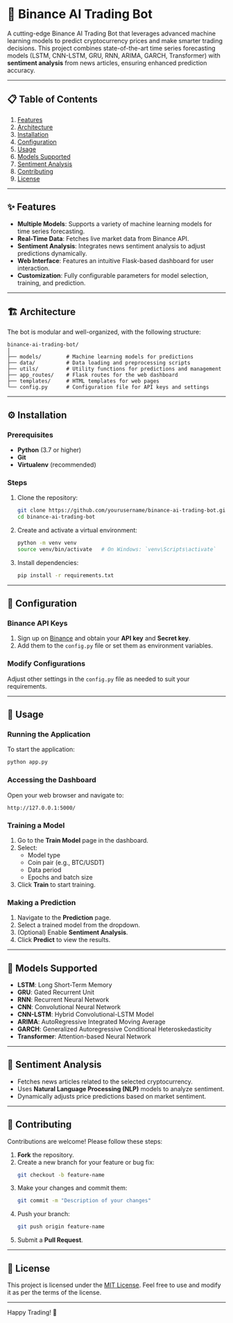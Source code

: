 
# 🚀 Binance AI Trading Bot

A cutting-edge Binance AI Trading Bot that leverages advanced machine learning models to predict cryptocurrency prices and make smarter trading decisions. This project combines state-of-the-art time series forecasting models (LSTM, CNN-LSTM, GRU, RNN, ARIMA, GARCH, Transformer) with **sentiment analysis** from news articles, ensuring enhanced prediction accuracy.

---

## 📋 Table of Contents
1. [Features](#features)
2. [Architecture](#architecture)
3. [Installation](#installation)
4. [Configuration](#configuration)
5. [Usage](#usage)
6. [Models Supported](#models-supported)
7. [Sentiment Analysis](#sentiment-analysis)
8. [Contributing](#contributing)
9. [License](#license)

---

## ✨ Features
- **Multiple Models**: Supports a variety of machine learning models for time series forecasting.
- **Real-Time Data**: Fetches live market data from Binance API.
- **Sentiment Analysis**: Integrates news sentiment analysis to adjust predictions dynamically.
- **Web Interface**: Features an intuitive Flask-based dashboard for user interaction.
- **Customization**: Fully configurable parameters for model selection, training, and prediction.

---

## 🏗️ Architecture
The bot is modular and well-organized, with the following structure:
```
binance-ai-trading-bot/
│
├── models/        # Machine learning models for predictions
├── data/          # Data loading and preprocessing scripts
├── utils/         # Utility functions for predictions and management
├── app_routes/    # Flask routes for the web dashboard
├── templates/     # HTML templates for web pages
└── config.py      # Configuration file for API keys and settings
```

---

## ⚙️ Installation

### Prerequisites
- **Python** (3.7 or higher)
- **Git**
- **Virtualenv** (recommended)

### Steps
1. Clone the repository:
   ```bash
   git clone https://github.com/yourusername/binance-ai-trading-bot.git
   cd binance-ai-trading-bot
   ```

2. Create and activate a virtual environment:
   ```bash
   python -m venv venv
   source venv/bin/activate   # On Windows: `venv\Scripts\activate`
   ```

3. Install dependencies:
   ```bash
   pip install -r requirements.txt
   ```

---

## 🔧 Configuration

### Binance API Keys
1. Sign up on [Binance](https://www.binance.com) and obtain your **API key** and **Secret key**.
2. Add them to the `config.py` file or set them as environment variables.

### Modify Configurations
Adjust other settings in the `config.py` file as needed to suit your requirements.

---

## 🚀 Usage

### Running the Application
To start the application:
```bash
python app.py
```

### Accessing the Dashboard
Open your web browser and navigate to:
```
http://127.0.0.1:5000/
```

### Training a Model
1. Go to the **Train Model** page in the dashboard.
2. Select:
   - Model type
   - Coin pair (e.g., BTC/USDT)
   - Data period
   - Epochs and batch size
3. Click **Train** to start training.

### Making a Prediction
1. Navigate to the **Prediction** page.
2. Select a trained model from the dropdown.
3. (Optional) Enable **Sentiment Analysis**.
4. Click **Predict** to view the results.

---

## 🧠 Models Supported
- **LSTM**: Long Short-Term Memory
- **GRU**: Gated Recurrent Unit
- **RNN**: Recurrent Neural Network
- **CNN**: Convolutional Neural Network
- **CNN-LSTM**: Hybrid Convolutional-LSTM Model
- **ARIMA**: AutoRegressive Integrated Moving Average
- **GARCH**: Generalized Autoregressive Conditional Heteroskedasticity
- **Transformer**: Attention-based Neural Network

---

## 💬 Sentiment Analysis
- Fetches news articles related to the selected cryptocurrency.
- Uses **Natural Language Processing (NLP)** models to analyze sentiment.
- Dynamically adjusts price predictions based on market sentiment.

---

## 🤝 Contributing
Contributions are welcome! Please follow these steps:
1. **Fork** the repository.
2. Create a new branch for your feature or bug fix:
   ```bash
   git checkout -b feature-name
   ```
3. Make your changes and commit them:
   ```bash
   git commit -m "Description of your changes"
   ```
4. Push your branch:
   ```bash
   git push origin feature-name
   ```
5. Submit a **Pull Request**.

---

## 📄 License
This project is licensed under the [MIT License](LICENSE). Feel free to use and modify it as per the terms of the license.

---

Happy Trading! 🚀
